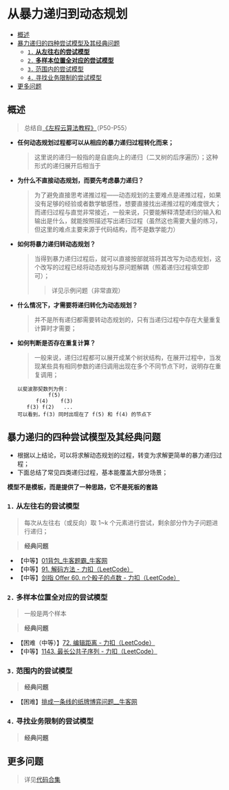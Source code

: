 从暴力递归到动态规划
===

- [概述](#概述)
- [暴力递归的四种尝试模型及其经典问题](#暴力递归的四种尝试模型及其经典问题)
    - [`1.` **从左往右的尝试模型**](#1-从左往右的尝试模型)
    - [`2.` **多样本位置全对应的尝试模型**](#2-多样本位置全对应的尝试模型)
    - [`3.` 范围内的尝试模型](#3-范围内的尝试模型)
    - [`4.` 寻找业务限制的尝试模型](#4-寻找业务限制的尝试模型)
- [更多问题](#更多问题)

## 概述
> 总结自[《左程云算法教程》](https://www.bilibili.com/video/BV1NU4y1M7rF?p=54)（P50-P55）
- **任何动态规划过程都可以从相应的暴力递归过程转化而来；**
    > 这里说的递归一般指的是自底向上的递归（二叉树的后序遍历）；这种形式的递归展开后相当于
- **为什么不直接动态规划，而要先考虑暴力递归？**
    > 为了避免直接思考递推过程——动态规划的主要难点是递推过程，如果没有足够的经验或者数学敏感性，想要直接找出递推过程的难度很大；而递归过程与直觉非常接近，一般来说，只要能解释清楚递归的输入和输出是什么，就能按照描述写出递归过程（虽然这也需要大量的练习，但这里的难点主要来源于代码结构，而不是数学能力）
- **如何将暴力递归转动态规划？** 
    > 当得到暴力递归过程后，就可以直接按部就班将其改写为动态规划，这个改写的过程已经将动态规划与原问题解耦（照着递归过程填空即可）；
    >> 详见示例问题（非常直观）
- **什么情况下，才需要将递归转化为动态规划？**
    > 并不是所有递归都需要转动态规划的，只有当递归过程中存在大量重复计算时才需要；
- **如何判断是否存在重复计算？**
    > 一般来说，递归过程都可以展开成某个树状结构，在展开过程中，当发现某些具有相同参数的递归调用出现在多个不同节点下时，说明存在重复调用；
    ```
    以斐波那契数列为例：
              f(5)
          f(4)    f(3)
       f(3) f(2)   ...
    可以看到，f(3) 同时出现在了 f(5) 和 f(4) 的节点下
    ```

## 暴力递归的四种尝试模型及其经典问题
- 根据以上结论，可以将求解动态规划的过程，转变为求解更简单的暴力递归过程；
- 下面总结了常见四类递归过程，基本能覆盖大部分场景；

**模型不是模板，而是提供了一种思路，它不是死板的套路**

### `1.` **从左往右的尝试模型**
> 每次从左往右（或反向）取 1~k 个元素进行尝试，剩余部分作为子问题进行递归；

> **经典问题**
- 【中等】[01背包_牛客题霸_牛客网](https://www.nowcoder.com/practice/2820ea076d144b30806e72de5e5d4bbf)
- 【中等】[91. 解码方法 - 力扣（LeetCode）](https://leetcode-cn.com/problems/decode-ways/)
- 【中等】[剑指 Offer 60. n个骰子的点数 - 力扣（LeetCode）](https://leetcode-cn.com/problems/nge-tou-zi-de-dian-shu-lcof/)

### `2.` **多样本位置全对应的尝试模型**
> 一般是两个样本

> **经典问题**
- 【困难（中等）】[72. 编辑距离 - 力扣（LeetCode）](https://leetcode-cn.com/problems/edit-distance/)
- 【中等】[1143. 最长公共子序列 - 力扣（LeetCode）](https://leetcode-cn.com/problems/longest-common-subsequence/)

### `3.` 范围内的尝试模型

> **经典问题**
- 【困难】[排成一条线的纸牌博弈问题__牛客网](https://www.nowcoder.com/questionTerminal/19c98d950b3347d19f991d10bde12288)

### `4.` 寻找业务限制的尝试模型

> **经典问题**

## 更多问题
> 详见[代码合集](../../../../algorithms/topics/技巧-从暴力递归到动态规划.md)
